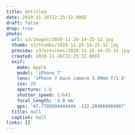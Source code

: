 ```yaml
---
title: Untitled
date: 2020-11-26T22:25:32.000Z
draft: false
drop: true
photo:
  url: s3/images/2020-11-26-14-25-32.jpg
  thumb: s3/thumbs/2020-11-26-14-25-32.jpg
  preview: s3/previews/2020-11-26-14-25-32.jpg
  created: 2020-11-26T22:25:32.000Z
  exif:
    make: Apple
    model: 'iPhone 7'
    lens: 'iPhone 7 back camera 3.99mm f/1.8'
    iso: 20
    aperture: 1.8
    shutter_speed: 1/643
    focal_length: '4.0 mm'
    gps: '47.7780694444444 -122.204666666667'
  title: null
  caption: null
links: []
---
```

